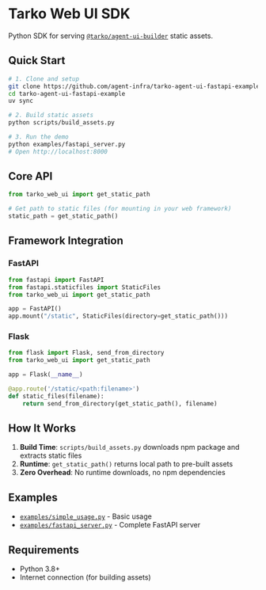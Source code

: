 # Tarko Web UI SDK

Python SDK for serving [`@tarko/agent-ui-builder`](https://www.npmjs.com/package/@tarko/agent-ui-builder) static assets.

## Quick Start

```bash
# 1. Clone and setup
git clone https://github.com/agent-infra/tarko-agent-ui-fastapi-example.git
cd tarko-agent-ui-fastapi-example
uv sync

# 2. Build static assets
python scripts/build_assets.py

# 3. Run the demo
python examples/fastapi_server.py
# Open http://localhost:8000
```

## Core API

```python
from tarko_web_ui import get_static_path

# Get path to static files (for mounting in your web framework)
static_path = get_static_path()
```

## Framework Integration

### FastAPI
```python
from fastapi import FastAPI
from fastapi.staticfiles import StaticFiles
from tarko_web_ui import get_static_path

app = FastAPI()
app.mount("/static", StaticFiles(directory=get_static_path()))
```

### Flask
```python
from flask import Flask, send_from_directory
from tarko_web_ui import get_static_path

app = Flask(__name__)

@app.route('/static/<path:filename>')
def static_files(filename):
    return send_from_directory(get_static_path(), filename)
```

## How It Works

1. **Build Time**: `scripts/build_assets.py` downloads npm package and extracts static files
2. **Runtime**: `get_static_path()` returns local path to pre-built assets
3. **Zero Overhead**: No runtime downloads, no npm dependencies

## Examples

- [`examples/simple_usage.py`](examples/simple_usage.py) - Basic usage
- [`examples/fastapi_server.py`](examples/fastapi_server.py) - Complete FastAPI server

## Requirements

- Python 3.8+
- Internet connection (for building assets)
